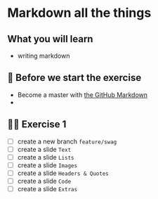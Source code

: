 # Markdown all the things

## What you will learn

- writing markdown

## 👾 Before we start the exercise

- Become a master with [the GitHub Markdown](https://guides.github.com/features/mastering-markdown/)
-

## 👨‍🚀 Exercise 1

- [ ] create a new branch `feature/swag`
- [ ] create a slide `Text`
- [ ] create a slide `Lists`
- [ ] create a slide `Images`
- [ ] create a slide `Headers & Quotes`
- [ ] create a slide `Code`
- [ ] create a slide `Extras`
